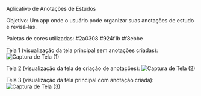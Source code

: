 Aplicativo de Anotações de Estudos

Objetivo: Um app onde o usuário pode organizar suas anotações de estudo e revisá-las.

Paletas de cores utilizadas:
#2a0308
#924f1b
#f8ebbe

Tela 1 (visualização da tela principal sem anotações criadas):
![Captura de Tela (1)](https://github.com/user-attachments/assets/0faa3115-0817-41bc-b00f-79b089d82919)

Tela 2 (visualização da tela de criação de anotações):
![Captura de Tela (2)](https://github.com/user-attachments/assets/7a3ed33e-d841-4afd-93ff-30215753115b)

Tela 3 (visualização da tela principal com anotação criada):
![Captura de Tela (3)](https://github.com/user-attachments/assets/e37c15c8-34de-4f8c-8571-044b227f5db5)



